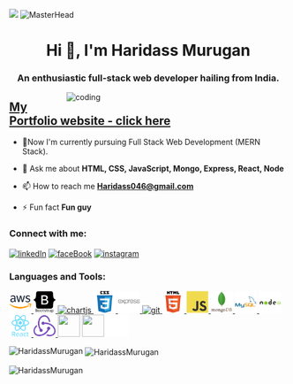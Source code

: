 ![](https://komarev.com/ghpvc/?username=your-github-HaridassMurugan&color=green)
![MasterHead](https://camo.githubusercontent.com/48ec00ed4c84e771db4a1db90b56352923a8d644452a32b434d68e97006c9337/68747470733a2f2f63686b736b696c6c732e636f6d2f77702d636f6e74656e742f75706c6f6164732f323032302f30342f504e432d416e696d617465642d42616e6e6572732e676966)
<h1 align="center">Hi 👋, I'm Haridass Murugan</h1>
<h3 align="center">An enthusiastic full-stack web developer hailing from India.</h3>
<img align="right" alt="coding" width="400" src="https://media.tenor.com/2uyENRmiUt0AAAAC/coding.gif" />

<h2><a href="https://haridassportfolio.netlify.app/" target="_blank">My Portfolio website - click here</a></h2>


- 🌱Now I'm currently pursuing Full Stack Web Development (MERN Stack).

- 💬 Ask me about **HTML, CSS, JavaScript, Mongo, Express, React, Node**

- 📫 How to reach me **Haridass046@gmail.com**

- ⚡ Fun fact **Fun guy**



<h3 align="left">Connect with me:</h3>
<p align="left">
<a href="https://www.linkedin.com/in/haridass-m-a7010a156/" target="blank"><img align="center" src="https://raw.githubusercontent.com/rahuldkjain/github-profile-readme-generator/master/src/images/icons/Social/linked-in-alt.svg" alt="linkedIn" height="30" width="40" /></a>
<a href="https://www.facebook.com/haridassMurugan1997/" target="blank"><img align="center" src="https://raw.githubusercontent.com/rahuldkjain/github-profile-readme-generator/master/src/images/icons/Social/facebook.svg" alt="faceBook" height="30" width="40" /></a>
<a href="https://www.instagram.com/hari_livi/" target="blank"><img align="center" src="https://raw.githubusercontent.com/rahuldkjain/github-profile-readme-generator/master/src/images/icons/Social/instagram.svg" alt="instagram" height="30" width="40" /></a>
</p>

<h3 align="left">Languages and Tools:</h3>
<p align="left"> <a href="https://aws.amazon.com" target="_blank" rel="noreferrer"> <img src="https://raw.githubusercontent.com/devicons/devicon/master/icons/amazonwebservices/amazonwebservices-original-wordmark.svg" alt="aws" width="40" height="40"/> </a> <a href="https://getbootstrap.com" target="_blank" rel="noreferrer"> <img src="https://raw.githubusercontent.com/devicons/devicon/master/icons/bootstrap/bootstrap-plain-wordmark.svg" alt="bootstrap" width="40" height="40"/> </a> <a href="https://www.chartjs.org" target="_blank" rel="noreferrer"> <img src="https://www.chartjs.org/media/logo-title.svg" alt="chartjs" width="40" height="40"/> </a> <a href="https://www.w3schools.com/css/" target="_blank" rel="noreferrer"> <img src="https://raw.githubusercontent.com/devicons/devicon/master/icons/css3/css3-original-wordmark.svg" alt="css3" width="40" height="40"/> </a> <a href="https://expressjs.com" target="_blank" rel="noreferrer"> <img src="https://raw.githubusercontent.com/devicons/devicon/master/icons/express/express-original-wordmark.svg" alt="express" width="40" height="40"/> </a> <a href="https://git-scm.com/" target="_blank" rel="noreferrer"> <img src="https://www.vectorlogo.zone/logos/git-scm/git-scm-icon.svg" alt="git" width="40" height="40"/> </a> <a href="https://www.w3.org/html/" target="_blank" rel="noreferrer"> <img src="https://raw.githubusercontent.com/devicons/devicon/master/icons/html5/html5-original-wordmark.svg" alt="html5" width="40" height="40"/> </a> <a href="https://developer.mozilla.org/en-US/docs/Web/JavaScript" target="_blank" rel="noreferrer"> <img src="https://raw.githubusercontent.com/devicons/devicon/master/icons/javascript/javascript-original.svg" alt="javascript" width="40" height="40"/> </a> <a href="https://www.mongodb.com/" target="_blank" rel="noreferrer"> <img src="https://raw.githubusercontent.com/devicons/devicon/master/icons/mongodb/mongodb-original-wordmark.svg" alt="mongodb" width="40" height="40"/> </a> <a href="https://www.mysql.com/" target="_blank" rel="noreferrer"> <img src="https://raw.githubusercontent.com/devicons/devicon/master/icons/mysql/mysql-original-wordmark.svg" alt="mysql" width="40" height="40"/> </a> <a href="https://nodejs.org" target="_blank" rel="noreferrer"> <img src="https://raw.githubusercontent.com/devicons/devicon/master/icons/nodejs/nodejs-original-wordmark.svg" alt="nodejs" width="40" height="40"/> </a> <a href="https://reactjs.org/" target="_blank" rel="noreferrer"> <img src="https://raw.githubusercontent.com/devicons/devicon/master/icons/react/react-original-wordmark.svg" alt="react" width="40" height="40"/> </a> <a href="https://redux.js.org" target="_blank" rel="noreferrer"> <img src="https://raw.githubusercontent.com/devicons/devicon/master/icons/redux/redux-original.svg" alt="redux" width="40" height="40"/> </a> <img height="40" width="40" src="https://cdn.svgporn.com/logos/visual-studio-code.svg"> <img height="40" width="40" src="https://cdn.svgporn.com/logos/netlify.svg"> 
<a href="https://github.com/HaridassMurugan" target="_blank" rel="noreferrer"> <img src="https://raw.githubusercontent.com/Delta456/Delta456/master/img/github.png" alt="github" width="40" height="40"/> </a></p>


<p><img align="left" src="https://github-readme-stats.vercel.app/api/top-langs?username=HaridassMurugan&show_icons=true&locale=en&layout=compact" alt="HaridassMurugan" /></p>

<p>&nbsp;<img align="center" src="https://github-readme-stats.vercel.app/api?username=HaridassMurugan&show_icons=true&locale=en" alt="HaridassMurugan" /></p>


<p><img align="center" src="https://github-readme-streak-stats.herokuapp.com/?user=HaridassMurugan&" alt="HaridassMurugan" /></p>
